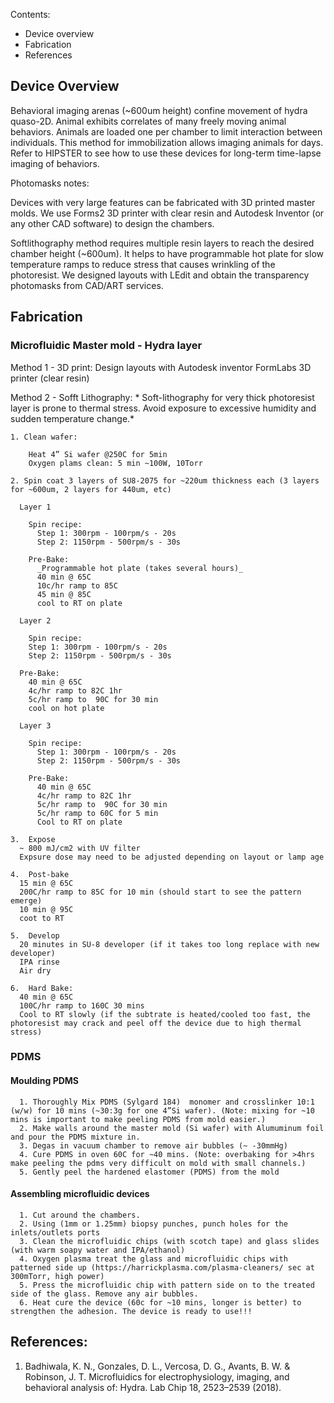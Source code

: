 
Contents:
- Device overview
- Fabrication
- References


## Device Overview
Behavioral imaging arenas (~600um height) confine movement of hydra quaso-2D. Animal exhibits correlates of many freely moving animal behaviors. Animals are loaded one per chamber to limit interaction between individuals. This method for immobilization allows imaging animals for days. Refer to HIPSTER to see how to use these devices for long-term time-lapse imaging of behaviors. 

Photomasks notes:

Devices with very large features can be fabricated with 3D printed master molds. We use Forms2 3D printer with clear resin and Autodesk Inventor (or any other CAD software) to design the chambers.

Softlithography method requires multiple resin layers to reach the desired chamber height (~600um). It helps to have programmable hot plate for slow temperature ramps to reduce stress that causes wrinkling of the photoresist. We designed layouts with LEdit and obtain the transparency photomasks from CAD/ART services.

## Fabrication
### Microfluidic Master mold - Hydra layer

Method 1 - 3D print:
      Design layouts with Autodesk inventor
      FormLabs 3D printer (clear resin)
    
Method 2 - Sofft Lithography:
    * Soft-lithography for very thick photoresist layer is prone to thermal stress. Avoid exposure to excessive humidity and sudden temperature change.*

    1. Clean wafer:

        Heat 4” Si wafer @250C for 5min
        Oxygen plams clean: 5 min ~100W, 10Torr

    2. Spin coat 3 layers of SU8-2075 for ~220um thickness each (3 layers for ~600um, 2 layers for 440um, etc)

      Layer 1

        Spin recipe: 
          Step 1: 300rpm - 100rpm/s - 20s
          Step 2: 1150rpm - 500rpm/s - 30s

        Pre-Bake:
          _Programmable hot plate (takes several hours)_
          40 min @ 65C 
          10c/hr ramp to 85C 
          45 min @ 85C 
          cool to RT on plate

      Layer 2

        Spin recipe:
        Step 1: 300rpm - 100rpm/s - 20s
        Step 2: 1150rpm - 500rpm/s - 30s

      Pre-Bake:
        40 min @ 65C
        4c/hr ramp to 82C 1hr
        5c/hr ramp to  90C for 30 min
        cool on hot plate

      Layer 3

        Spin recipe:
          Step 1: 300rpm - 100rpm/s - 20s
          Step 2: 1150rpm - 500rpm/s - 30s

        Pre-Bake:
          40 min @ 65C
          4c/hr ramp to 82C 1hr
          5c/hr ramp to  90C for 30 min
          5c/hr ramp to 60C for 5 min
          Cool to RT on plate
    
    3.	Expose 
      ~ 800 mJ/cm2 with UV filter
      Expsure dose may need to be adjusted depending on layout or lamp age
    
    4.	Post-bake
      15 min @ 65C 
      200C/hr ramp to 85C for 10 min (should start to see the pattern emerge)
      10 min @ 95C
      coot to RT
    
    5.	Develop 
      20 minutes in SU-8 developer (if it takes too long replace with new developer)
      IPA rinse
      Air dry
    
    6.	Hard Bake:
      40 min @ 65C
      100C/hr ramp to 160C 30 mins
      Cool to RT slowly (if the subtrate is heated/cooled too fast, the photoresist may crack and peel off the device due to high thermal stress)
      
      
      



### PDMS
#### Moulding PDMS
      1. Thoroughly Mix PDMS (Sylgard 184)  monomer and crosslinker 10:1 (w/w) for 10 mins (~30:3g for one 4”Si wafer). (Note: mixing for ~10 mins is important to make peeling PDMS from mold easier.)
      2. Make walls around the master mold (Si wafer) with Alumuminum foil and pour the PDMS mixture in.
      3. Degas in vacuum chamber to remove air bubbles (~ -30mmHg)
      4. Cure PDMS in oven 60C for ~40 mins. (Note: overbaking for >4hrs make peeling the pdms very difficult on mold with small channels.)
      5. Gently peel the hardened elastomer (PDMS) from the mold

#### Assembling microfluidic devices
      1. Cut around the chambers.	
      2. Using (1mm or 1.25mm) biopsy punches, punch holes for the inlets/outlets ports
      3. Clean the microfluidic chips (with scotch tape) and glass slides (with warm soapy water and IPA/ethanol)
      4. Oxygen plasma treat the glass and microfluidic chips with patterned side up (https://harrickplasma.com/plasma-cleaners/ sec at 300mTorr, high power)
      5. Press the microfluidic chip with pattern side on to the treated side of the glass. Remove any air bubbles.
      6. Heat cure the device (60c for ~10 mins, longer is better) to strengthen the adhesion. The device is ready to use!!!








## References:
1. Badhiwala, K. N., Gonzales, D. L., Vercosa, D. G., Avants, B. W. & Robinson, J. T. Microfluidics for electrophysiology, imaging, and behavioral analysis of: Hydra. Lab Chip 18, 2523–2539 (2018).
